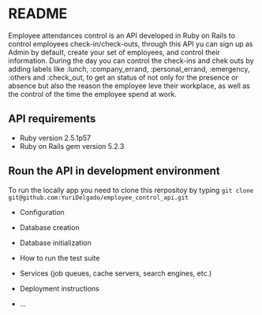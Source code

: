# README

Employee attendances control is an API developed in Ruby on Rails to control employees check-in/check-outs, through this API yu can sign up as Admin by default, create your set of employees, and control their information. During the day you can control the check-ins and chek outs by adding labels like :lunch, :company_errand, :personal_errand, :emergency, :others and :check_out, to get an status of not only for the presence or absence but also the reason the employee leve their workplace, as well as the control of the time the employee spend at work.

## API requirements
  * Ruby version
    2.5.1p57
  * Ruby on Rails gem version
    5.2.3

## Roun the API in development environment
To run the locally app you need to clone this rerpositoy by typing `git clone git@github.com:YuriDelgado/employee_control_api.git`


* Configuration

* Database creation

* Database initialization

* How to run the test suite

* Services (job queues, cache servers, search engines, etc.)

* Deployment instructions

* ...
